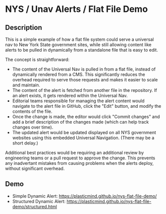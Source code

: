 # NYS / Unav Alerts / Flat File Demo

## Description

This is a simple example of how a flat file system could serve a universal nav to New York State government sites, while still allowing content like alerts to be pulled in dynamically from a standalone file that is easy to edit.

The concept is straightforward:

- The content of the Universal Nav is pulled in from a flat file, instead of dynamically rendered from a CMS. This significantly reduces the overhead required to serve those requests and makes it easier to scale and maintain.
- The content of the alert is fetched from another file in the repository. If an alert exists, it gets rendered within the Universal Nav.
- Editorial teams responsible for managing the alert content would navigate to the alert file in GitHub, click the "Edit" button, and modify the contents of the file.
- Once the change is made, the editor would click "Commit changes" and add a brief description of the changes made (which can help track changes over time).
- The updated alert would be updated displayed on all NYS government websites using this embedded Universal Navigation. (There may be a short delay.)

Additional best practices would be requiring an additional review by engineering teams or a pull request to approve the change. This prevents any inadvertant mistakes from causing problems when the alerts deploy, without significant overhead.

## Demo

- Simple Dynamic Alert: https://plasticmind.github.io/nys-flat-file-demo/
- Structured Dynamic Alert: https://plasticmind.github.io/nys-flat-file-demo/structured.html
